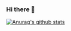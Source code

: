 ### Hi there 👋

[![Anurag's github stats](https://github-readme-stats.vercel.app/api?username=IkeSZ)](https://github.com/anuraghazra/github-readme-stats)
